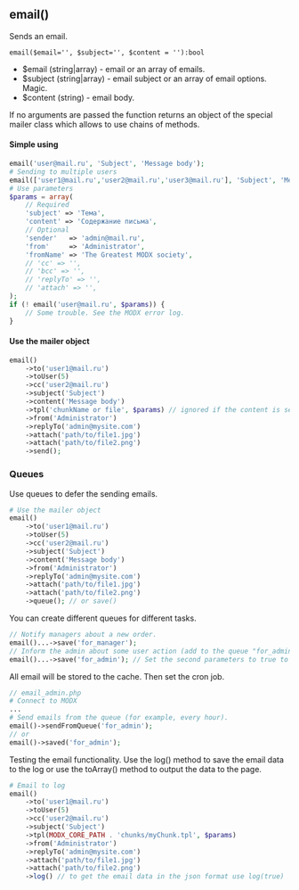 ## email()
Sends an email.

```email($email='', $subject='', $content = ''):bool```
- $email (string|array) - email or an array of emails.
- $subject (string|array) - email subject or an array of email options. Magic.
- $content (string) - email body.

If no arguments are passed the function returns an object of the special mailer class which allows to use chains of methods.
#### Simple using
```php
email('user@mail.ru', 'Subject', 'Message body');
# Sending to multiple users
email(['user1@mail.ru','user2@mail.ru','user3@mail.ru'], 'Subject', 'Message body');
# Use parameters
$params = array(
    // Required
    'subject' => 'Тема',
    'content' => 'Содержание письма',
    // Optional
    'sender'   => 'admin@mail.ru',
    'from'     => 'Administrator',
    'fromName' => 'The Greatest MODX society',
    // 'cc' => '',
    // 'bcc' => '',
    // 'replyTo' => '',
    // 'attach' => '',
);
if (! email('user@mail.ru', $params)) {
    // Some trouble. See the MODX error log.
}
```
#### Use the mailer object
```php
email()
	->to('user1@mail.ru')
	->toUser(5)
	->cc('user2@mail.ru') 
	->subject('Subject')
	->content('Message body')
	->tpl('chunkName or file', $params) // ignored if the content is set.
	->from('Administrator')
	->replyTo('admin@mysite.com')
	->attach('path/to/file1.jpg')
	->attach('path/to/file2.png')
	->send();
```
### Queues
Use queues to defer the sending emails.
```php
# Use the mailer object
email()
	->to('user1@mail.ru')
	->toUser(5)
	->cc('user2@mail.ru') 
	->subject('Subject')
	->content('Message body')
	->from('Administrator')
	->replyTo('admin@mysite.com')
	->attach('path/to/file1.jpg')
	->attach('path/to/file2.png')
	->queue(); // or save()
```
You can create different queues for different tasks.
```php
// Notify managers about a new order.
email()...->save('for_manager');
// Inform the admin about some user action (add to the queue "for_admin"). 
email()...->save('for_admin'); // Set the second parameters to true to rewrite the queue.
```
All email will be stored to the cache. Then set the cron job.
```php
// email_admin.php
# Connect to MODX
...
# Send emails from the queue (for example, every hour).
email()->sendFromQueue('for_admin');
// or
email()->saved('for_admin');
```
Testing the email functionality. Use the log() method to save the email data to the log or use the toArray() method to output the data to the page.
```php
# Email to log
email()
	->to('user1@mail.ru')
	->toUser(5)
	->cc('user2@mail.ru') 
	->subject('Subject')
	->tpl(MODX_CORE_PATH . 'chunks/myChunk.tpl', $params)
	->from('Administrator')
	->replyTo('admin@mysite.com')
	->attach('path/to/file1.jpg')
	->attach('path/to/file2.png')
	->log() // to get the email data in the json format use log(true)
```